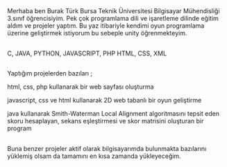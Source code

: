 ##
Merhaba ben Burak Türk Bursa Teknik Üniversitesi Bilgisayar Mühendisliği 3.sınıf öğrencisiyim. Pek çok programlama dili ve işaretleme dilinde eğitim aldım ve projeler yaptım. Bu yaz itibariyle kendimi oyun programlama üzerine geliştirmek istiyorum bu sebeple unity öğrenmekteyim.
##
C, JAVA, PYTHON, JAVASCRIPT, PHP
HTML, CSS, XML
##
Yaptığım projelerden bazıları ;

html, css, php kullanarak bir web sayfası oluşturma

javascript, css ve html kullanarak 2D web tabanlı bir oyun geliştirme

java kullanarak Smith-Waterman Local Alignment algoritmasını tepsit eden skoru hesaplayan, sekans eşleştirmesi ve skor matrisini oluşturan bir program
##
Buna benzer projeler aktif olarak bilgisayarımda bulunmakta bazılarını yüklemiş olsam da tamamını en kısa zamanda yükleyeceğim.
